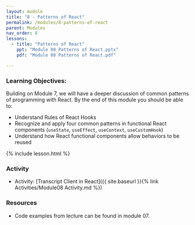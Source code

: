 ```yaml
---
layout: module
title: "8 - Patterns of React"
permalink: /modules/8-patterns-of-react
parent: Modules
nav_order: 8
lessons: 
  - title: "Patterns of React"
    ppt: "Module 08 Patterns of React.pptx"
    pdf: "Module 08 Patterns of React.pdf"

---
```

### Learning Objectives:
Building on Module 7, we will have a deeper discussion of common patterns of programming with React. By the end of this module you should be able to:

* Understand Rules of React Hooks
* Recognize and apply four common patterns in functional React components (`useState`, `useEffect`, `useContext`, `useCustomHook`)
* Understand how React functional components allow behaviors to be reused

{% include lesson.html %}

### Activity
* Activity: [Transcript Client in React]({{ site.baseurl }}{% link Activities/Module08 Activity.md %})

### Resources
* Code examples from lecture can be found in module 07.